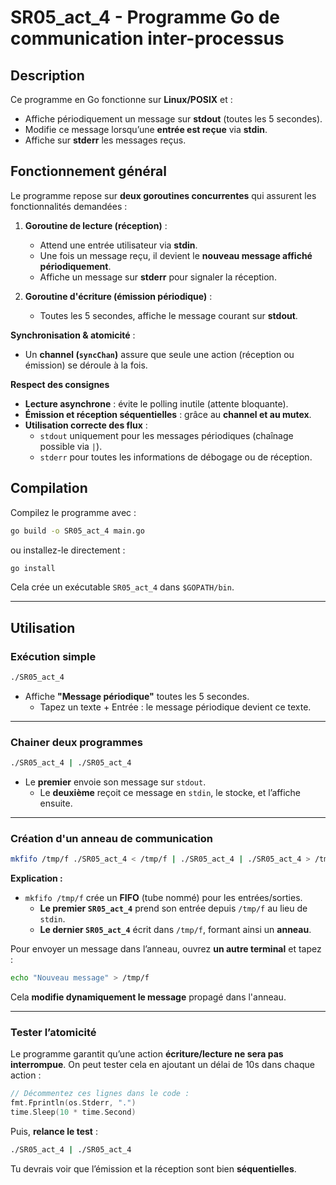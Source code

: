 # SR05_act_4 - Programme Go de communication inter-processus

## Description
Ce programme en Go fonctionne sur **Linux/POSIX** et :
- Affiche périodiquement un message sur **stdout** (toutes les 5 secondes).
- Modifie ce message lorsqu’une **entrée est reçue** via **stdin**.
- Affiche sur **stderr** les messages reçus.

## Fonctionnement général

Le programme repose sur **deux goroutines concurrentes** qui assurent les fonctionnalités demandées :
1. **Goroutine de lecture (réception)** :
    - Attend une entrée utilisateur via **stdin**.
    - Une fois un message reçu, il devient le **nouveau message affiché périodiquement**.
    - Affiche un message sur **stderr** pour signaler la réception.

2. **Goroutine d'écriture (émission périodique)** :
    - Toutes les 5 secondes, affiche le message courant sur **stdout**.

**Synchronisation & atomicité** :
- Un **channel (`syncChan`)** assure que seule une action (réception ou émission) se déroule à la fois.

**Respect des consignes**
- **Lecture asynchrone** : évite le polling inutile (attente bloquante).
- **Émission et réception séquentielles** : grâce au **channel et au mutex**.
- **Utilisation correcte des flux** :
    - `stdout` uniquement pour les messages périodiques (chaînage possible via `|`).
    - `stderr` pour toutes les informations de débogage ou de réception.

## Compilation
Compilez le programme avec :
```sh
go build -o SR05_act_4 main.go

```
ou installez-le directement :
```sh
go install
```
Cela crée un exécutable `SR05_act_4` dans `$GOPATH/bin`.

---

## Utilisation
### Exécution simple
```sh
./SR05_act_4
```
- Affiche **"Message périodique"** toutes les 5 secondes.
  - Tapez un texte + Entrée : le message périodique devient ce texte.

---

###  Chainer deux programmes
```sh
./SR05_act_4 | ./SR05_act_4
```
- Le **premier** envoie son message sur `stdout`.
  - Le **deuxième** reçoit ce message en `stdin`, le stocke, et l’affiche ensuite.

---

###  Création d'un anneau de communication
```sh
mkfifo /tmp/f ./SR05_act_4 < /tmp/f | ./SR05_act_4 | ./SR05_act_4 > /tmp/f
```
**Explication :**
- `mkfifo /tmp/f` crée un **FIFO** (tube nommé) pour les entrées/sorties.
  - **Le premier `SR05_act_4`** prend son entrée depuis `/tmp/f` au lieu de `stdin`.
  - **Le dernier `SR05_act_4`** écrit dans `/tmp/f`, formant ainsi un **anneau**.

Pour envoyer un message dans l’anneau, ouvrez **un autre terminal** et tapez :
```sh
echo "Nouveau message" > /tmp/f
```
Cela **modifie dynamiquement le message** propagé dans l'anneau.

---

### Tester l’atomicité
Le programme garantit qu’une action **écriture/lecture ne sera pas interrompue**.
On peut tester cela en ajoutant un délai de 10s dans chaque action :
```go
// Décommentez ces lignes dans le code :
fmt.Fprintln(os.Stderr, ".")
time.Sleep(10 * time.Second)
```
Puis, **relance le test** :
```sh
./SR05_act_4 | ./SR05_act_4
```
Tu devrais voir que l’émission et la réception sont bien **séquentielles**.

